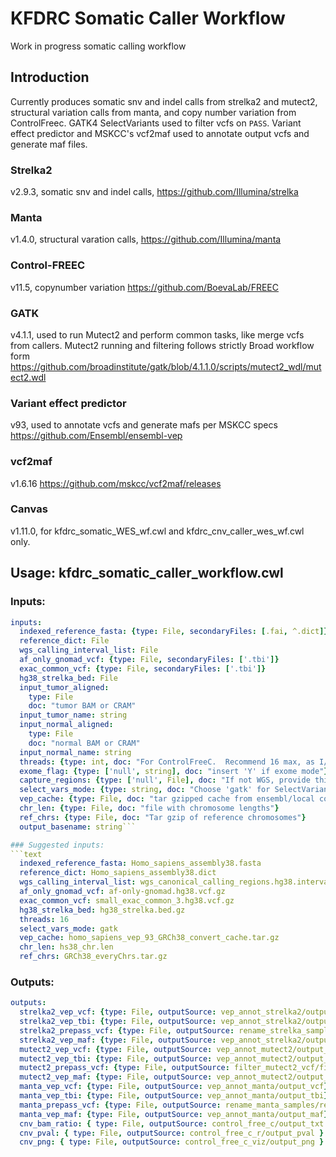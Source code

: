 # KFDRC Somatic Caller Workflow
Work in progress somatic calling workflow

## Introduction
Currently produces somatic snv and indel calls from strelka2  and mutect2, structural variation calls from manta, and copy number variation from ControlFreec.  GATK4 SelectVariants used to filter vcfs on `PASS`. Variant effect predictor and MSKCC's vcf2maf used to annotate output vcfs and generate maf files.

### Strelka2
v2.9.3, somatic snv and indel calls, https://github.com/Illumina/strelka
### Manta
v1.4.0, structural varation calls, https://github.com/Illumina/manta
### Control-FREEC
v11.5, copynumber variation https://github.com/BoevaLab/FREEC
### GATK
v4.1.1, used to run Mutect2 and perform common tasks, like merge vcfs from callers.  Mutect2 running and filtering follows strictly Broad workflow form https://github.com/broadinstitute/gatk/blob/4.1.1.0/scripts/mutect2_wdl/mutect2.wdl
### Variant effect predictor
v93, used to annotate vcfs and generate mafs per MSKCC specs https://github.com/Ensembl/ensembl-vep
### vcf2maf
v1.6.16 https://github.com/mskcc/vcf2maf/releases
### Canvas
v1.11.0, for kfdrc_somatic_WES_wf.cwl and kfdrc_cnv_caller_wes_wf.cwl only.

## Usage: kfdrc_somatic_caller_workflow.cwl

### Inputs:
```yaml
inputs:
  indexed_reference_fasta: {type: File, secondaryFiles: [.fai, ^.dict]}
  reference_dict: File
  wgs_calling_interval_list: File
  af_only_gnomad_vcf: {type: File, secondaryFiles: ['.tbi']}
  exac_common_vcf: {type: File, secondaryFiles: ['.tbi']}
  hg38_strelka_bed: File
  input_tumor_aligned:
    type: File
    doc: "tumor BAM or CRAM"
  input_tumor_name: string
  input_normal_aligned:
    type: File
    doc: "normal BAM or CRAM"
  input_normal_name: string
  threads: {type: int, doc: "For ControlFreeC.  Recommend 16 max, as I/O gets saturated after that losing any advantage."}
  exome_flag: {type: ['null', string], doc: "insert 'Y' if exome mode"}
  capture_regions: {type: ['null', File], doc: "If not WGS, provide this bed file"}
  select_vars_mode: {type: string, doc: "Choose 'gatk' for SelectVariants tool, or 'grep' for grep expression"}
  vep_cache: {type: File, doc: "tar gzipped cache from ensembl/local converted cache" }
  chr_len: {type: File, doc: "file with chromosome lengths"}
  ref_chrs: {type: File, doc: "Tar gzip of reference chromosomes"}
  output_basename: string```

### Suggested inputs:
```text
  indexed_reference_fasta: Homo_sapiens_assembly38.fasta
  reference_dict: Homo_sapiens_assembly38.dict
  wgs_calling_interval_list: wgs_canonical_calling_regions.hg38.interval_list
  af_only_gnomad_vcf: af-only-gnomad.hg38.vcf.gz
  exac_common_vcf: small_exac_common_3.hg38.vcf.gz
  hg38_strelka_bed: hg38_strelka.bed.gz
  threads: 16
  select_vars_mode: gatk
  vep_cache: homo_sapiens_vep_93_GRCh38_convert_cache.tar.gz
  chr_len: hs38_chr.len
  ref_chrs: GRCh38_everyChrs.tar.gz
  ```

  ### Outputs:
  ```yaml
  outputs:
    strelka2_vep_vcf: {type: File, outputSource: vep_annot_strelka2/output_vcf}
    strelka2_vep_tbi: {type: File, outputSource: vep_annot_strelka2/output_tbi}
    strelka2_prepass_vcf: {type: File, outputSource: rename_strelka_samples/reheadered_vcf}
    strelka2_vep_maf: {type: File, outputSource: vep_annot_strelka2/output_maf}
    mutect2_vep_vcf: {type: File, outputSource: vep_annot_mutect2/output_vcf}
    mutect2_vep_tbi: {type: File, outputSource: vep_annot_mutect2/output_tbi}
    mutect2_prepass_vcf: {type: File, outputSource: filter_mutect2_vcf/filtered_vcf}
    mutect2_vep_maf: {type: File, outputSource: vep_annot_mutect2/output_maf}
    manta_vep_vcf: {type: File, outputSource: vep_annot_manta/output_vcf}
    manta_vep_tbi: {type: File, outputSource: vep_annot_manta/output_tbi}
    manta_prepass_vcf: {type: File, outputSource: rename_manta_samples/reheadered_vcf}
    manta_vep_maf: {type: File, outputSource: vep_annot_manta/output_maf}
    cnv_bam_ratio: { type: File, outputSource: control_free_c/output_txt }
    cnv_pval: { type: File, outputSource: control_free_c_r/output_pval }
    cnv_png: { type: File, outputSource: control_free_c_viz/output_png }
```
